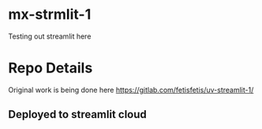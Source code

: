 # mx-strmlit-1
Testing out streamlit here


# Repo Details 

Original work is being done here
https://gitlab.com/fetisfetis/uv-streamlit-1/ 

## Deployed to streamlit cloud 
